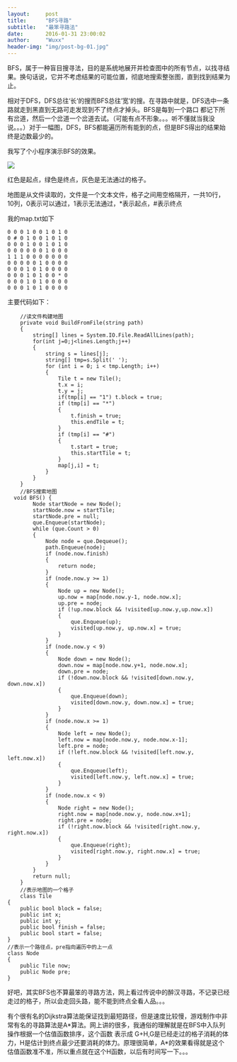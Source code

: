 ```yaml
---
layout:     post
title:      "BFS寻路"
subtitle:   "最笨寻路法"
date:       2016-01-31 23:00:02
author:     "Wuxx"
header-img: "img/post-bg-01.jpg"
---
```


BFS，属于一种盲目搜寻法，目的是系统地展开并检查图中的所有节点，以找寻结果。换句话说，它并不考虑结果的可能位置，彻底地搜索整张图，直到找到结果为止。

相对于DFS，DFS总往‘长‘的搜而BFS总往’宽‘的搜。在寻路中就是，DFS选中一条路就走到黑直到无路可走发现到不了终点才掉头。BFS是每到一个路口
都记下所有岔道，然后一个岔道一个岔道去试。（可能有点不形象。。。听不懂就当我没说。。。）对于一幅图，DFS，BFS都能遍历所有能到的点，但是BFS得出的结果始终是边数最少的。

我写了个小程序演示BFS的效果。

![](http://wxzwsj197950.github.io/MyImgs/20160226/bfs.gif)

红色是起点，绿色是终点，灰色是无法通过的格子。

地图是从文件读取的，文件是一个文本文件，格子之间用空格隔开，一共10行，10列，0表示可以通过，1表示无法通过，*表示起点，#表示终点

我的map.txt如下

	0 0 0 1 0 0 1 0 1 0
	0 # 0 1 0 0 1 0 1 0
	0 0 0 1 0 0 1 0 1 0
	0 0 0 0 0 0 1 0 0 0
	1 1 1 0 0 0 0 0 0 0
	0 0 0 0 0 1 0 0 0 0
	0 0 0 1 0 1 0 0 0 0
	0 0 0 1 0 1 0 0 * 0
	0 0 0 1 0 1 0 0 0 0
	0 0 0 1 0 1 0 0 0 0

主要代码如下：

        //读文件构建地图
		private void BuildFromFile(string path)
        {
            string[] lines = System.IO.File.ReadAllLines(path);
            for(int j=0;j<lines.Length;j++)
            {
                string s = lines[j];
                string[] tmp=s.Split(' ');
                for (int i = 0; i < tmp.Length; i++)
                {
                    Tile t = new Tile();
                    t.x = i;
                    t.y = j;
                    if(tmp[i] == "1") t.block = true;
                    if (tmp[i] == "*")
                    {
                        t.finish = true;
                        this.endTile = t;
                    }
                    if (tmp[i] == "#")
                    {
                        t.start = true;
                        this.startTile = t;
                    }
                    map[j,i] = t;
                }
            }
        }	  
		//BFS搜索地图
	  void BFS() {
			Node startNode = new Node();
            startNode.now = startTile;
            startNode.pre = null;
            que.Enqueue(startNode);
            while (que.Count > 0)
            {
                Node node = que.Dequeue();
                path.Enqueue(node);
                if (node.now.finish)
                {
                    return node;
                }
                if (node.now.y >= 1)
                {
                    Node up = new Node();
                    up.now = map[node.now.y-1, node.now.x];
                    up.pre = node;
                    if (!up.now.block && !visited[up.now.y,up.now.x])
                    {
                        que.Enqueue(up);
                        visited[up.now.y, up.now.x] = true;
                    }
                }
                if (node.now.y < 9)
                {
                    Node down = new Node();
                    down.now = map[node.now.y+1, node.now.x];
                    down.pre = node;
                    if (!down.now.block && !visited[down.now.y, down.now.x])
                    {
                        que.Enqueue(down);
                        visited[down.now.y, down.now.x] = true;
                    }
                }
                if (node.now.x >= 1)
                {
                    Node left = new Node();
                    left.now = map[node.now.y, node.now.x-1];
                    left.pre = node;
                    if (!left.now.block && !visited[left.now.y, left.now.x])
                    {
                        que.Enqueue(left);
                        visited[left.now.y, left.now.x] = true;
                    }
                }
                if (node.now.x < 9)
                {
                    Node right = new Node();
                    right.now = map[node.now.y, node.now.x+1];
                    right.pre = node;
                    if (!right.now.block && !visited[right.now.y, right.now.x])
                    {
                        que.Enqueue(right);
                        visited[right.now.y, right.now.x] = true;
                    }
                }
            }
            return null;
		}
		//表示地图的一个格子
		class Tile
    {
        public bool block = false;
        public int x;
        public int y;
        public bool finish = false;
        public bool start = false;
    }
	//表示一个路径点，pre指向遍历中的上一点
    class Node
    {
        public Tile now;
        public Node pre;
    }


好吧，其实BFS也不算最笨的寻路方法，网上看过传说中的醉汉寻路，不记录已经走过的格子，所以会走回头路，能不能到终点全看人品。。。

有个很有名的Dijkstra算法能保证找到最短路径，但是速度比较慢，游戏制作中非常有名的寻路算法是A*算法。网上讲的很多，我通俗的理解就是在BFS中入队列操作根据一个估值函数排序，这个函数 表示成 G+H,G是已经走过的格子消耗的体力，H是估计到终点最少还要消耗的体力。原理很简单，A\*的效果看得就是这个估值函数准不准，所以重点就在这个H函数，以后有时间写一下。。。